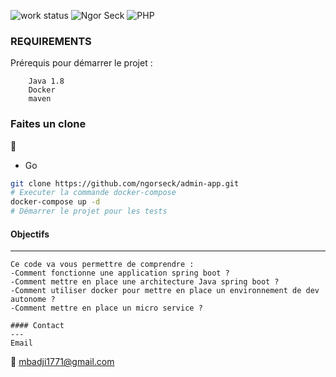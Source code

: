 ![work status](https://img.shields.io/badge/work-on%20progress-red.svg)
![Ngor Seck](https://img.shields.io/badge/Ngor%20Seck-Java-green)
![PHP](https://img.shields.io/badge/Ngor%20Seck-SpringBoot-yellowgreen)

### REQUIREMENTS
Prérequis pour démarrer le projet  :
```
    Java 1.8 
    Docker 
    maven
```
### Faites un clone
:rocket:

* Go

```bash 
git clone https://github.com/ngorseck/admin-app.git
# Executer la commande docker-compose 
docker-compose up -d
# Démarrer le projet pour les tests 

```
#### Objectifs
--- 
```
Ce code va vous permettre de comprendre :
-Comment fonctionne une application spring boot ?
-Comment mettre en place une architecture Java spring boot ?
-Comment utiliser docker pour mettre en place un environnement de dev autonome ?
-Comment mettre en place un micro service ?
```

```
#### Contact
---
Email
```
:email:  mbadji1771@gmail.com

